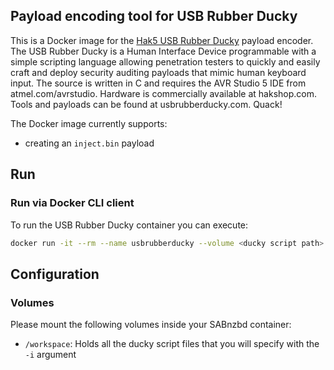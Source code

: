 ## Payload encoding tool for USB Rubber Ducky

This is a Docker image for the [Hak5 USB Rubber Ducky](https://github.com/hak5darren/USB-Rubber-Ducky/wiki/) payload encoder. The USB Rubber Ducky is a Human Interface Device programmable with a simple scripting language allowing penetration testers to quickly and easily craft and deploy security auditing payloads that mimic human keyboard input. The source is written in C and requires the AVR Studio 5 IDE from atmel.com/avrstudio. Hardware is commercially available at hakshop.com. Tools and payloads can be found at usbrubberducky.com. Quack!

The Docker image currently supports:

* creating an `inject.bin` payload

## Run

### Run via Docker CLI client

To run the USB Rubber Ducky container you can execute:

```bash
docker run -it --rm --name usbrubberducky --volume <ducky script path>:/workspace wwwehr/usb-rubber-ducky -o inject.bin -i test.ducky
```

## Configuration

### Volumes

Please mount the following volumes inside your SABnzbd container:
* `/workspace`: Holds all the ducky script files that you will specify with the `-i` argument
